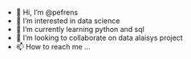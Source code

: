 - 👋 Hi, I’m @pefrens
- 👀 I’m interested in data science
- 🌱 I’m currently learning python and sql
- 💞️ I’m looking to collaborate on data alaisys project
- 📫 How to reach me ...

<!---
pefrens/pefrens is a ✨ special ✨ repository because its `README.md` (this file) appears on your GitHub profile.
You can click the Preview link to take a look at your changes.
--->
